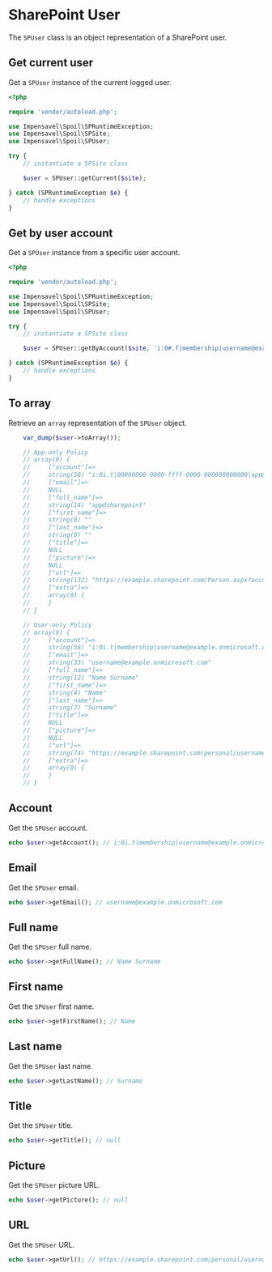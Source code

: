 # SharePoint User
The `SPUser` class is an object representation of a SharePoint user.

## Get current user
Get a `SPUser` instance of the current logged user.

```php
<?php

require 'vendor/autoload.php';

use Impensavel\Spoil\SPRuntimeException;
use Impensavel\Spoil\SPSite;
use Impensavel\Spoil\SPUser;

try {
    // instantiate a SPSite class

    $user = SPUser::getCurrent($site);

} catch (SPRuntimeException $e) {
    // handle exceptions
}
```

## Get by user account
Get a `SPUser` instance from a specific user account.

```php
<?php

require 'vendor/autoload.php';

use Impensavel\Spoil\SPRuntimeException;
use Impensavel\Spoil\SPSite;
use Impensavel\Spoil\SPUser;

try {
    // instantiate a SPSite class

    $user = SPUser::getByAccount($site, 'i:0#.f|membership|username@example.onmicrosoft.com');

} catch (SPRuntimeException $e) {
    // handle exceptions
}
```

## To array
Retrieve an `array` representation of the `SPUser` object.

```php
    var_dump($user->toArray());

    // App-only Policy
    // array(9) {
    //     ["account"]=>
    //     string(58) "i:0i.t|00000000-0000-ffff-0000-000000000000|app@sharepoint"
    //     ["email"]=>
    //     NULL
    //     ["full_name"]=>
    //     string(14) "app@sharepoint"
    //     ["first_name"]=>
    //     string(0) ""
    //     ["last_name"]=>
    //     string(0) ""
    //     ["title"]=>
    //     NULL
    //     ["picture"]=>
    //     NULL
    //     ["url"]=>
    //     string(132) "https://example.sharepoint.com/Person.aspx?accountname=i%3A0i%2Et%7C00000000%2D0000%2Dffff%2D0000%2D000000000000%7Capp%40sharepoint"
    //     ["extra"]=>
    //     array(0) {
    //     }
    // }

    // User-only Policy
    // array(9) {
    //     ["account"]=>
    //     string(58) "i:0i.t|membership|username@example.onmicrosoft.com"
    //     ["email"]=>
    //     string(33) "username@example.onmicrosoft.com"
    //     ["full_name"]=>
    //     string(12) "Name Surname"
    //     ["first_name"]=>
    //     string(4) "Name"
    //     ["last_name"]=>
    //     string(7) "Surname"
    //     ["title"]=>
    //     NULL
    //     ["picture"]=>
    //     NULL
    //     ["url"]=>
    //     string(74) "https://example.sharepoint.com/personal/username_example_onmicrosoft_com/"
    //     ["extra"]=>
    //     array(0) {
    //     }
    // }
```

## Account
Get the `SPUser` account.

```php
echo $user->getAccount(); // i:0i.t|membership|username@example.onmicrosoft.com
```

## Email
Get the `SPUser` email.

```php
echo $user->getEmail(); // username@example.onmicrosoft.com
```

## Full name
Get the `SPUser` full name.

```php
echo $user->getFullName(); // Name Surname
```

## First name
Get the `SPUser` first name.

```php
echo $user->getFirstName(); // Name
```

## Last name
Get the `SPUser` last name.

```php
echo $user->getLastName(); // Surname
```

## Title
Get the `SPUser` title.

```php
echo $user->getTitle(); // null
```

## Picture
Get the `SPUser` picture URL.

```php
echo $user->getPicture(); // null
```

## URL
Get the `SPUser` URL.

```php
echo $user->getUrl(); // https://example.sharepoint.com/personal/username_example_onmicrosoft_com/
```
